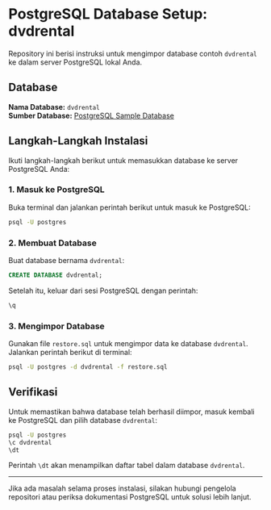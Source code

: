 
# PostgreSQL Database Setup: dvdrental

Repository ini berisi instruksi untuk mengimpor database contoh `dvdrental` ke dalam server PostgreSQL lokal Anda.

## Database

**Nama Database:** `dvdrental`  
**Sumber Database:** [PostgreSQL Sample Database](https://neon.tech/postgresql/postgresql-getting-started/postgresql-sample-database)

## Langkah-Langkah Instalasi

Ikuti langkah-langkah berikut untuk memasukkan database ke server PostgreSQL Anda:

### 1. Masuk ke PostgreSQL
Buka terminal dan jalankan perintah berikut untuk masuk ke PostgreSQL:

```bash
psql -U postgres
```

### 2. Membuat Database
Buat database bernama `dvdrental`:

```sql
CREATE DATABASE dvdrental;
```

Setelah itu, keluar dari sesi PostgreSQL dengan perintah:

```bash
\q
```

### 3. Mengimpor Database
Gunakan file `restore.sql` untuk mengimpor data ke database `dvdrental`. Jalankan perintah berikut di terminal:

```bash
psql -U postgres -d dvdrental -f restore.sql
```

## Verifikasi
Untuk memastikan bahwa database telah berhasil diimpor, masuk kembali ke PostgreSQL dan pilih database `dvdrental`:

```bash
psql -U postgres
\c dvdrental
\dt
```

Perintah `\dt` akan menampilkan daftar tabel dalam database `dvdrental`.

---

Jika ada masalah selama proses instalasi, silakan hubungi pengelola repositori atau periksa dokumentasi PostgreSQL untuk solusi lebih lanjut.
